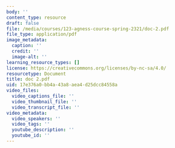 ```yaml
---
body: ''
content_type: resource
draft: false
file: /media/courses/123-agness-course-spring-2321/doc-2.pdf
file_type: application/pdf
image_metadata:
  caption: ''
  credit: ''
  image-alt: ''
learning_resource_types: []
license: https://creativecommons.org/licenses/by-nc-sa/4.0/
resourcetype: Document
title: doc 2.pdf
uid: 17e376a0-bb4a-43a8-aea4-d25dcc84558a
video_files:
  video_captions_file: ''
  video_thumbnail_file: ''
  video_transcript_file: ''
video_metadata:
  video_speakers: ''
  video_tags: ''
  youtube_description: ''
  youtube_id: ''
---
```

